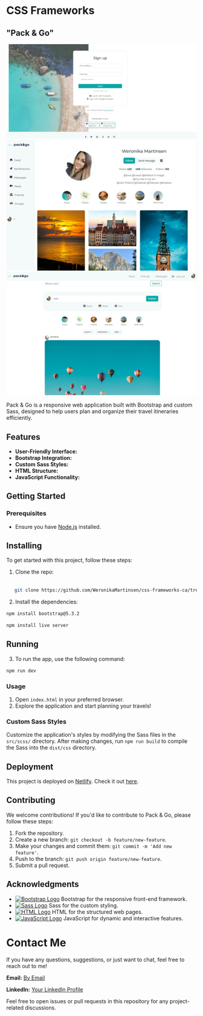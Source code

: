 # CSS Frameworks

## "Pack & Go"

![Screenshot 2](images/for-readme.1.jpg)
![Screenshot 1](images/for-readme.jpg)
![Screenshot 2](images/for.readme2.jpg)

Pack & Go is a responsive web application built with Bootstrap and custom Sass, designed to help users plan and organize their travel itineraries efficiently.

## Features

- **User-Friendly Interface:**
- **Bootstrap Integration:**
- **Custom Sass Styles:**
- **HTML Structure:**
- **JavaScript Functionality:**

## Getting Started

### Prerequisites

- Ensure you have [Node.js](https://nodejs.org/) installed.

## Installing

To get started with this project, follow these steps:

1. Clone the repo:

```bash

   git clone https://github.com/WeronikaMartinsen/css-frameworks-ca/tree/css-frameworks

```

2. Install the dependencies:

```bash
npm install bootstrap@5.3.2

```

```bash
npm install live server

```

## Running

3. To run the app, use the following command:

```bash
npm run dev

```

### Usage

1. Open `index.html` in your preferred browser.
2. Explore the application and start planning your travels!

### Custom Sass Styles

Customize the application's styles by modifying the Sass files in the `src/scss/` directory. After making changes, run `npm run build` to compile the Sass into the `dist/css` directory.

## Deployment

This project is deployed on [Netlify](https://pack-and-go-weronika-martinsen.netlify.app/). Check it out [here](YOUR_NETLIFY_DEPLOYMENT_URL).

## Contributing

We welcome contributions! If you'd like to contribute to Pack & Go, please follow these steps:

1. Fork the repository.
2. Create a new branch: `git checkout -b feature/new-feature`.
3. Make your changes and commit them: `git commit -m 'Add new feature'`.
4. Push to the branch: `git push origin feature/new-feature`.
5. Submit a pull request.

## Acknowledgments

- [![Bootstrap Logo](https://img.icons8.com/color/24/000000/bootstrap.png)](https://getbootstrap.com/) Bootstrap for the responsive front-end framework.
- [![Sass Logo](https://img.icons8.com/color/24/000000/sass.png)](https://sass-lang.com/) Sass for the custom styling.
- [![HTML Logo](https://img.icons8.com/color/24/000000/html-5.png)](https://developer.mozilla.org/en-US/docs/Web/HTML) HTML for the structured web pages.
- [![JavaScript Logo](https://img.icons8.com/color/24/000000/javascript.png)](https://developer.mozilla.org/en-US/docs/Web/JavaScript) JavaScript for dynamic and interactive features.

# Contact Me

If you have any questions, suggestions, or just want to chat, feel free to reach out to me!

**Email:** [By Email](wb3167@gmail.com)

**LinkedIn:** [Your LinkedIn Profile](https://www.linkedin.com/in/weronika-martinsen-a655a1246/)

Feel free to open issues or pull requests in this repository for any project-related discussions.
